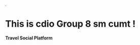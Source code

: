 <img src="http://seeumt.oss-cn-hangzhou.aliyuncs.com/cdfef00c10cb4ba6906d02df922ffc81.JPG" style="zoom: 20%;" />


# This is cdio Group 8 sm cumt !
**Travel Social Platform** 
